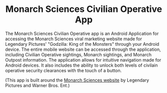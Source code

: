 <h1 align="center">Monarch Sciences Civilian Operative App</h1>

The Monarch Sciences Civilian Operative app is an Android Application for accessing the Monarch Sciences viral marketing website made for Legendary Pictures' "Godzilla: King of the Monsters" through your Android device. The entire mobile website can be accessed through the application, including Civilian Operative sightings, Monarch sightings, and Monarch Outpost information. The application allows for intuitive navigation made for Android devices. It also includes the ability to unlock both levels of civilain operative security clearances with the touch of a button.

(This app is built around the [Monarch Sciences website](https://www.monarchsciences.com/) by Legendary Pictures and Warner Bros. Ent.)
